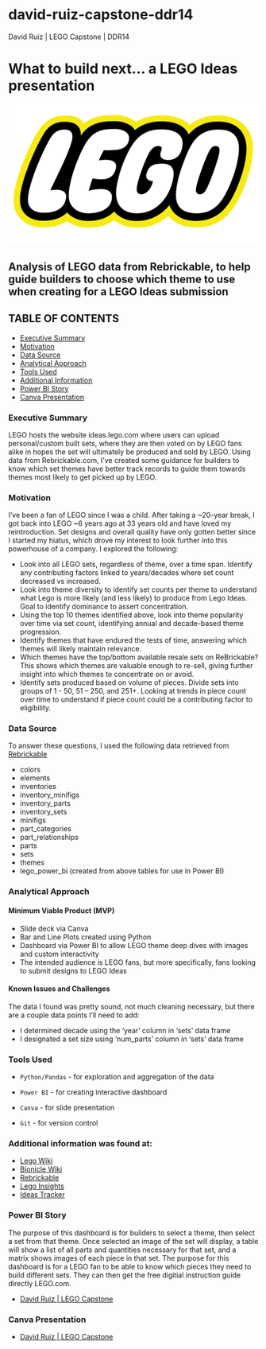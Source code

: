 # david-ruiz-capstone-ddr14
David Ruiz | LEGO Capstone | DDR14

# What to build next... a LEGO Ideas presentation
![DHS logo](./images/LEGO.png)

## Analysis of LEGO data from Rebrickable, to help guide builders to choose which theme to use when creating for a LEGO Ideas submission

## TABLE OF CONTENTS
* [Executive Summary](#executive-summary)
* [Motivation](#motivation)
* [Data Source](#data-source)
* [Analytical Approach](#analytical-approach)
* [Tools Used](#tools-used)
* [Additional Information](#additional-information-was-found-at)
* [Power BI Story](#power-bi-story)
* [Canva Presentation](#canva-presentation)

### Executive Summary
LEGO hosts the website ideas.lego.com where users can upload personal/custom built sets, where they are then voted on by LEGO fans alike in hopes the set will ultimately be produced and sold by LEGO. Using data from Rebrickable.com, I’ve created some guidance for builders to know which set themes have better track records to guide them towards themes most likely to get picked up by LEGO.

### Motivation
I’ve been a fan of LEGO since I was a child. After taking a ~20-year break, I got back into LEGO ~6 years ago at 33 years old and have loved my reintroduction. Set designs and overall quality have only gotten better since I started my hiatus, which drove my interest to look further into this powerhouse of a company. I explored the following:

- Look into all LEGO sets, regardless of theme, over a time span. Identify any contributing factors linked to years/decades where set count decreased vs increased. 
- Look into theme diversity to identify set counts per theme to understand what Lego is more likely (and less likely) to produce from Lego Ideas. Goal to identify dominance to assert concentration.
- Using the top 10 themes identified above, look into theme popularity over time via set count, identifying annual and decade-based theme progression. 
- Identify themes that have endured the tests of time, answering which themes will likely maintain relevance. 
- Which themes have the top/bottom available resale sets on ReBrickable? This shows which themes are valuable enough to re-sell, giving further insight into which themes to concentrate on or avoid. 
- Identify sets produced based on volume of pieces. Divide sets into groups of 1 - 50, 51 – 250, and 251+. Looking at trends in piece count over time to understand if piece count could be a contributing factor to eligibility.

### Data Source
To answer these questions, I used the following data retrieved from [Rebrickable](https://rebrickable.com/downloads/)
- colors
- elements
- inventories
- inventory_minifigs
- inventory_parts
- inventory_sets
- minifigs
- part_categories
- part_relationships
- parts
- sets
- themes
- lego_power_bi (created from above tables for use in Power BI)

### Analytical Approach
#### Minimum Viable Product (MVP)
- Slide deck via Canva
- Bar and Line Plots created using Python
- Dashboard via Power BI to allow LEGO theme deep dives with images and custom interactivity
- The intended audience is LEGO fans, but more specifically, fans looking to submit designs to LEGO Ideas

#### Known Issues and Challenges
The data I found was pretty sound, not much cleaning necessary, but there are a couple data points I’ll need to add:
- I determined decade using the ‘year’ column in ‘sets’ data frame
- I designated a set size using ‘num_parts’ column in ‘sets’ data frame

### Tools Used
- `Python/Pandas` - for exploration and aggregation of the data

- `Power BI` - for creating interactive dashboard

- `Canva` - for slide presentation

- `Git` - for version control

### Additional information was found at:
- [Lego Wiki](https://en.wikipedia.org/wiki/Lego)
- [Bionicle Wiki](https://en.wikipedia.org/wiki/Bionicle)
- [Rebrickable](https://rebrickable.com/)
- [Lego Insights](https://brickinsights.com/)
- [Ideas Tracker](https://ideas-tracker.com/)

### Power BI Story
The purpose of this dashboard is for builders to select a theme, then select a set from that theme. Once selected an image of the set will display, a table will show a list of all parts and quantities necessary for that set, and a matrix shows images of each piece in that set. The purpose for this dashboard is for a LEGO fan to be able to know which pieces they need to build different sets. They can then get the free digitial instruction guide directly LEGO.com.
- [David Ruiz | LEGO Capstone](https://app.powerbi.com/view?r=eyJrIjoiZjJkODM3NmItYjU3Ny00NDJkLWFhMGEtNzExMjkxMjdlOTQxIiwidCI6IjEwMWRhNTg3LTE4NDMtNGY1Mi04YjhhLTE3YjA2OWM2NmQzMyIsImMiOjJ9)

### Canva Presentation
- [David Ruiz | LEGO Capstone](https://www.canva.com/design/DAGZeAFWRwA/zkQgeHS4y1iivvCVyU6JYg/edit?utm_content=DAGZeAFWRwA&utm_campaign=designshare&utm_medium=link2&utm_source=sharebutton)